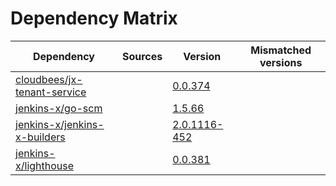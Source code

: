 # Dependency Matrix

Dependency | Sources | Version | Mismatched versions
---------- | ------- | ------- | -------------------
[cloudbees/jx-tenant-service](https://github.com/cloudbees/jx-tenant-service) |  | [0.0.374](https://github.com/cloudbees/jx-tenant-service/releases/tag/v0.0.374) | 
[jenkins-x/go-scm](https://github.com/jenkins-x/go-scm) |  | [1.5.66]() | 
[jenkins-x/jenkins-x-builders](https://github.com/jenkins-x/jenkins-x-builders) |  | [2.0.1116-452]() | 
[jenkins-x/lighthouse](https://github.com/jenkins-x/lighthouse) |  | [0.0.381]() | 

